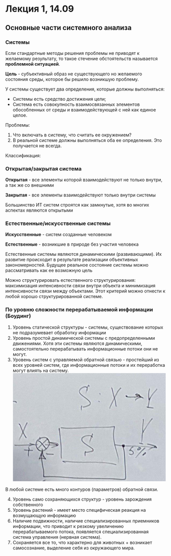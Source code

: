 # Лекция 1, 14.09
## Основные части системного анализа
### **Системы**

Если стандартные методы решения проблемы не приводят к желаемому результату, то такое стечение обстоятельств называется **проблемной ситуацией**.

**Цель** - субъективный образ не существующего но желаемого состояния среды, которое бы решило возникшую проблему.

У системы существует два определения, которые должны выполняться:
- Системы есть средство достижения цели;
- Система есть совокупность взаимосвязанных элементов обособленных от среды и взаимодействующей с ней как единое целое.

Проблемы:
1. Что включать в систему, что считать ее окружением?
2. В реальной системе должны выполняться оба ее определения. Это получается не всегда.

Классификация:
### **Открытая/закрытая система**

**Открытая** - все элементы которой взаимодействуют не только внутри, а так же со внешними

**Закрытая** - все элементы взаимодействуют только внутри системы

Большинство ИТ систем строятся как замкнутые, хотя во многих аспектах являются открытыми

### **Естественные/искусственные системы**
**Искусственные** - систем созданные человеком

**Естественные** - возникшие в природе без участия человека

Естественные системы являются динамическими (развивающими). Их развитие происходит в результате реализации объективных закономерностей. Будущее реальное состояние системы можно рассматривать как ее возможную цель

Можно структурировать естественного структурирования: максимизация интенсивности связи внутри объекта и минимизация интенсивности связи между объектами. Этот критерий можно отнести к любой хорошо структурированной системе.

### **По уровню сложности перерабатываемой информации** (Боудинг)
1. Уровень статической структуры - системы, существование которых не подразумевает обработку информации
2. Уровень простой динамической системы с предопределенными движениями. Хотя эти системы являются динамическими, самостоятельно перерабатывать информационные потоки они не могут.
3. Уровень систем с управляемой обратной связью - простейший из всех уровней систем, где информационные потоки и их переработка могут влиять на систему.
![L1_1](img/L1_1.jpg)

В любой системе есть много контуров (параметров) обратной связи.

4. Уровень само сохраняющихся структур - уровень зарождения собственного 
5. Уровень растений - имеет место специфическая реакция на возмущающую информацию
6. Наличие подвижности, наличие специализированных приемников информации, что приводит к резкому увеличению перерабатываемого потока, появляется специализированная система управления (нервная система).
7. Сохраняется все то, что характерно для животных + возникает самосознание, выделение себя из окружающего мира.